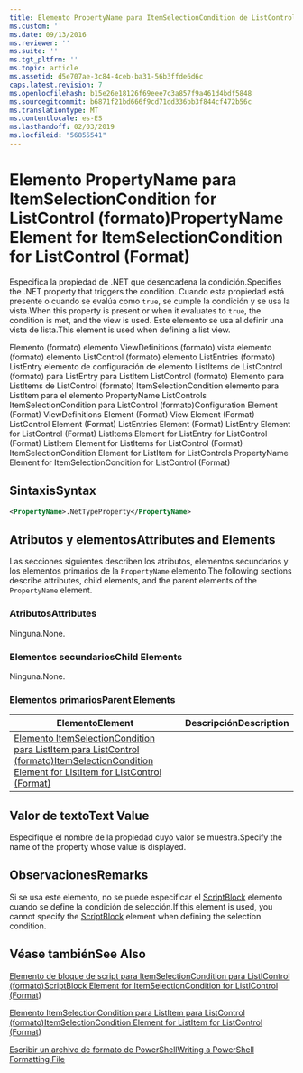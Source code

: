 ```yaml
---
title: Elemento PropertyName para ItemSelectionCondition de ListControl (formato) | Microsoft Docs
ms.custom: ''
ms.date: 09/13/2016
ms.reviewer: ''
ms.suite: ''
ms.tgt_pltfrm: ''
ms.topic: article
ms.assetid: d5e707ae-3c84-4ceb-ba31-56b3ffde6d6c
caps.latest.revision: 7
ms.openlocfilehash: b15e26e18126f69eee7c3a857f9a461d4bdf5848
ms.sourcegitcommit: b6871f21bd666f9cd71dd336bb3f844cf472b56c
ms.translationtype: MT
ms.contentlocale: es-ES
ms.lasthandoff: 02/03/2019
ms.locfileid: "56855541"
---
```

# <a name="propertyname-element-for-itemselectioncondition-for-listcontrol-format"></a><span data-ttu-id="b829c-102">Elemento PropertyName para ItemSelectionCondition for ListControl (formato)</span><span class="sxs-lookup"><span data-stu-id="b829c-102">PropertyName Element for ItemSelectionCondition for ListControl (Format)</span></span>

<span data-ttu-id="b829c-103">Especifica la propiedad de .NET que desencadena la condición.</span><span class="sxs-lookup"><span data-stu-id="b829c-103">Specifies the .NET property that triggers the condition.</span></span> <span data-ttu-id="b829c-104">Cuando esta propiedad está presente o cuando se evalúa como `true`, se cumple la condición y se usa la vista.</span><span class="sxs-lookup"><span data-stu-id="b829c-104">When this property is present or when it evaluates to `true`, the condition is met, and the view is used.</span></span> <span data-ttu-id="b829c-105">Este elemento se usa al definir una vista de lista.</span><span class="sxs-lookup"><span data-stu-id="b829c-105">This element is used when defining a list view.</span></span>

<span data-ttu-id="b829c-106">Elemento (formato) elemento ViewDefinitions (formato) vista elemento (formato) elemento ListControl (formato) elemento ListEntries (formato) ListEntry elemento de configuración de elemento ListItems de ListControl (formato) para ListEntry para ListItem ListControl (formato) Elemento para ListItems de ListControl (formato) ItemSelectionCondition elemento para ListItem para el elemento PropertyName ListControls ItemSelectionCondition para ListControl (formato)</span><span class="sxs-lookup"><span data-stu-id="b829c-106">Configuration Element (Format) ViewDefinitions Element (Format) View Element (Format) ListControl Element (Format) ListEntries Element (Format) ListEntry Element for ListControl (Format) ListItems Element for ListEntry for ListControl (Format) ListItem Element for ListItems for ListControl (Format) ItemSelectionCondition Element for ListItem for ListControls PropertyName Element for ItemSelectionCondition for ListControl (Format)</span></span>

## <a name="syntax"></a><span data-ttu-id="b829c-107">Sintaxis</span><span class="sxs-lookup"><span data-stu-id="b829c-107">Syntax</span></span>

```xml
<PropertyName>.NetTypeProperty</PropertyName>
```

## <a name="attributes-and-elements"></a><span data-ttu-id="b829c-108">Atributos y elementos</span><span class="sxs-lookup"><span data-stu-id="b829c-108">Attributes and Elements</span></span>

<span data-ttu-id="b829c-109">Las secciones siguientes describen los atributos, elementos secundarios y los elementos primarios de la `PropertyName` elemento.</span><span class="sxs-lookup"><span data-stu-id="b829c-109">The following sections describe attributes, child elements, and the parent elements of the `PropertyName` element.</span></span>

### <a name="attributes"></a><span data-ttu-id="b829c-110">Atributos</span><span class="sxs-lookup"><span data-stu-id="b829c-110">Attributes</span></span>

<span data-ttu-id="b829c-111">Ninguna.</span><span class="sxs-lookup"><span data-stu-id="b829c-111">None.</span></span>

### <a name="child-elements"></a><span data-ttu-id="b829c-112">Elementos secundarios</span><span class="sxs-lookup"><span data-stu-id="b829c-112">Child Elements</span></span>

<span data-ttu-id="b829c-113">Ninguna.</span><span class="sxs-lookup"><span data-stu-id="b829c-113">None.</span></span>

### <a name="parent-elements"></a><span data-ttu-id="b829c-114">Elementos primarios</span><span class="sxs-lookup"><span data-stu-id="b829c-114">Parent Elements</span></span>

|<span data-ttu-id="b829c-115">Elemento</span><span class="sxs-lookup"><span data-stu-id="b829c-115">Element</span></span>|<span data-ttu-id="b829c-116">Descripción</span><span class="sxs-lookup"><span data-stu-id="b829c-116">Description</span></span>|
|-------------|-----------------|
|[<span data-ttu-id="b829c-117">Elemento ItemSelectionCondition para ListItem para ListControl (formato)</span><span class="sxs-lookup"><span data-stu-id="b829c-117">ItemSelectionCondition Element for ListItem for ListControl (Format)</span></span>](./itemselectioncondition-element-for-listitem-for-listcontrol-format.md)||

## <a name="text-value"></a><span data-ttu-id="b829c-118">Valor de texto</span><span class="sxs-lookup"><span data-stu-id="b829c-118">Text Value</span></span>

<span data-ttu-id="b829c-119">Especifique el nombre de la propiedad cuyo valor se muestra.</span><span class="sxs-lookup"><span data-stu-id="b829c-119">Specify the name of the property whose value is displayed.</span></span>

## <a name="remarks"></a><span data-ttu-id="b829c-120">Observaciones</span><span class="sxs-lookup"><span data-stu-id="b829c-120">Remarks</span></span>

<span data-ttu-id="b829c-121">Si se usa este elemento, no se puede especificar el [ScriptBlock](./scriptblock-element-for-itemselectioncondition-for-listcontrol-format.md) elemento cuando se define la condición de selección.</span><span class="sxs-lookup"><span data-stu-id="b829c-121">If this element is used, you cannot specify the [ScriptBlock](./scriptblock-element-for-itemselectioncondition-for-listcontrol-format.md) element when defining the selection condition.</span></span>

## <a name="see-also"></a><span data-ttu-id="b829c-122">Véase también</span><span class="sxs-lookup"><span data-stu-id="b829c-122">See Also</span></span>

[<span data-ttu-id="b829c-123">Elemento de bloque de script para ItemSelectionCondition para ListIControl (formato)</span><span class="sxs-lookup"><span data-stu-id="b829c-123">ScriptBlock Element for ItemSelectionCondition for ListIControl (Format)</span></span>](./scriptblock-element-for-itemselectioncondition-for-listcontrol-format.md)

[<span data-ttu-id="b829c-124">Elemento ItemSelectionCondition para ListItem para ListControl (formato)</span><span class="sxs-lookup"><span data-stu-id="b829c-124">ItemSelectionCondition Element for ListItem for ListControl (Format)</span></span>](./itemselectioncondition-element-for-listitem-for-listcontrol-format.md)

[<span data-ttu-id="b829c-125">Escribir un archivo de formato de PowerShell</span><span class="sxs-lookup"><span data-stu-id="b829c-125">Writing a PowerShell Formatting File</span></span>](./writing-a-powershell-formatting-file.md)
